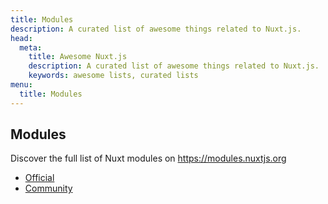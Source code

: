 ```yaml
---
title: Modules
description: A curated list of awesome things related to Nuxt.js.
head:
  meta:
    title: Awesome Nuxt.js
    description: A curated list of awesome things related to Nuxt.js.
    keywords: awesome lists, curated lists
menu:
  title: Modules
---
```


## Modules
Discover the full list of Nuxt modules on https://modules.nuxtjs.org

- [Official](https://www.youtube.com/channel/UCJ9jj5YMzo-HsyM6WG9Q_Lg)
- [Community](https://twitter.com/nuxt_js)
